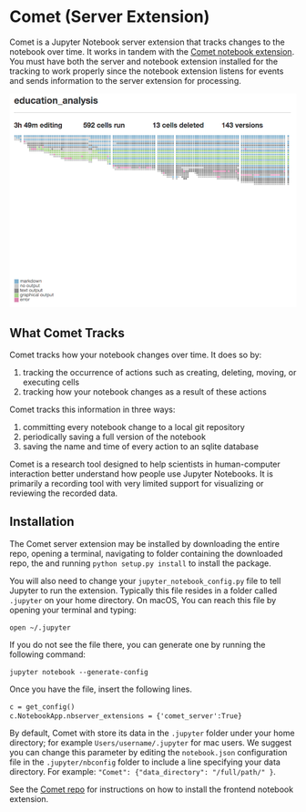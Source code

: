 # Comet (Server Extension)
Comet is a Jupyter Notebook server extension that tracks changes to the notebook over time. It works in tandem with the [Comet notebook extension](https://github.com/activityhistory/comet). You must have both the server and notebook extension installed for the tracking to work properly since the notebook extension listens for events and sends information to the server extension for processing.

![Comet Extension HistoryFlow Visualization](imgs/historyflow.png)  

## What Comet Tracks
Comet tracks how your notebook changes over time. It does so by:
1. tracking the occurrence of actions such as creating, deleting, moving, or executing cells
2. tracking how your notebook changes as a result of these actions

Comet tracks this information in three ways:
1. committing every notebook change to a local git repository
2. periodically saving a full version of the notebook
3. saving the name and time of every action to an sqlite database

Comet is a research tool designed to help scientists in human-computer interaction better understand how people use Jupyter Notebooks. It is primarily a recording tool with very limited support for visualizing or reviewing the recorded data.

## Installation
The Comet server extension may be installed by downloading the entire repo, opening a terminal, navigating to folder containing the downloaded repo, the and running `python setup.py install` to install the package. 

You will also need to change your `jupyter_notebook_config.py` file to tell Jupyter to run the extension. Typically this file resides in a folder called `.jupyter` on your home directory. On macOS, You can reach this file by opening your terminal and typing:

```
open ~/.jupyter
```

If you do not see the file there, you can generate one by running the following command:

```
jupyter notebook --generate-config
```

Once you have the file, insert the following lines.

```
c = get_config()
c.NotebookApp.nbserver_extensions = {'comet_server':True}

```

By default, Comet with store its data in the `.jupyter` folder under your home directory; for example `Users/username/.jupyter` for mac users. We suggest you can change this parameter by editing the `notebook.json` configuration file in the `.jupyter/nbconfig` folder to include a line specifying your data directory. For example: `"Comet": {"data_directory": "/full/path/" }`.

See the [Comet repo](https://github.com/activityhistory/comet) for instructions on how to install the frontend notebook extension.
